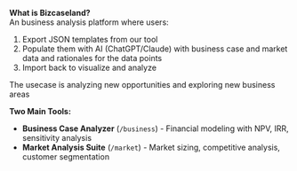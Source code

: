 **What is Bizcaseland?**  
An business analysis platform where users:
1. Export JSON templates from our tool
2. Populate them with AI (ChatGPT/Claude) with business case and market data and rationales for the data points
3. Import back to visualize and analyze

The usecase is analyzing new opportunities and exploring new business areas

**Two Main Tools:**
- **Business Case Analyzer** (`/business`) - Financial modeling with NPV, IRR, sensitivity analysis
- **Market Analysis Suite** (`/market`) - Market sizing, competitive analysis, customer segmentation